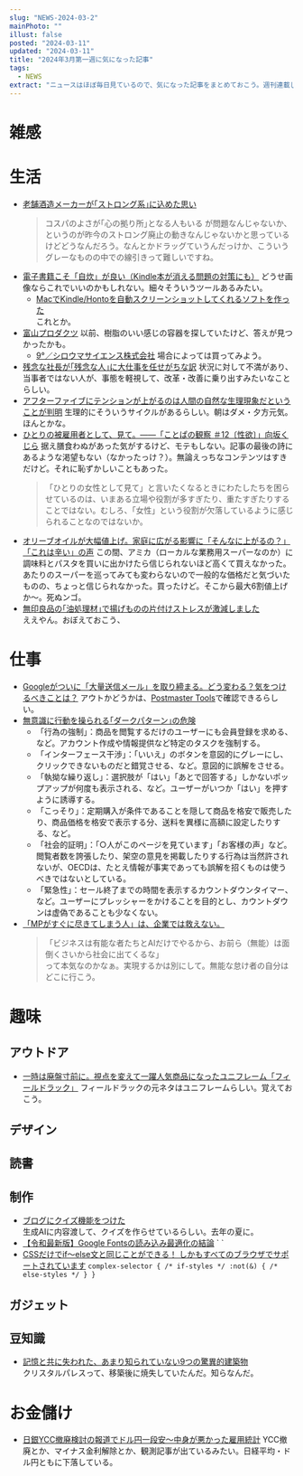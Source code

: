 ```yaml
---
slug: "NEWS-2024-03-2"
mainPhoto: ""
illust: false
posted: "2024-03-11"
updated: "2024-03-11"
title: "2024年3月第一週に気になった記事"
tags:
  - NEWS
extract: "ニュースはほぼ毎日見ているので、気になった記事をまとめておこう。週刊連載したい。"
---
```


# 雑感

# 生活

- [老舗酒造メーカーが｢ストロング系｣に込めた思い](https://toyokeizai.net/articles/-/739582)  
  > コスパのよさが｢心の拠り所｣となる人もいる
  が問題なんじゃないか、というのが昨今のストロング廃止の動きなんじゃないかと思っているけどどうなんだろう。なんとかドラッグていうんだっけか、こういうグレーなものの中での線引きって難しいですね。
- [電子書籍こそ「自炊」が良い（Kindle本が消える問題の対策にも）](https://tabkul.com/?p=291654&utm_source=rss&utm_medium=rss&utm_campaign=post-291654) 
  どうせ画像ならこれでいいのかもしれない。細々そういうツールあるみたい。
  - [MacでKindle/Hontoを自動スクリーンショットしてくれるソフトを作った](https://snapshots.hatenablog.jp/entry/auto-screen-shot-in-mac)  
    これとか。
- [富山プロダクツ](https://www.japandesign.ne.jp/products/2024/03/75457/) 
  以前、樹脂のいい感じの容器を探していたけど、答えが見つかったかも。
  - [9°／シロウマサイエンス株式会社](https://9-do.net/) 
    場合によっては買ってみよう。
- [残念な社長が｢残念な人｣に大仕事を任せがちな訳](https://toyokeizai.net/articles/-/734945?page=4) 
  状況に対して不満があり、当事者ではない人が、事態を軽視して、改革・改善に乗り出すみたいなことらしい。
- [アフターファイブにテンションが上がるのは人間の自然な生理現象だということが判明](https://gigazine.net/news/20240314-circadian-rhythm-sleep-deprivation-mood/) 
  生理的にそういうサイクルがあるらしい。朝はダメ・夕方元気。ほんとかな。
- [ひとりの被雇用者として、見て。――「ことぱの観察 ＃12〔性欲〕」向坂くじら](https://nhkbook-hiraku.com/n/n71ba6b9b5747) 
  据え膳食わぬがあった気がするけど、モテもしない。記事の最後の詩にあるような渇望もない（なかったっけ？）。無論えっちなコンテンツはすきだけど。それに恥ずかしいこともあった。  
  > 「ひとりの女性として見て」と言いたくなるときにわたしたちを困らせているのは、いまある立場や役割が多すぎたり、重たすぎたりすることではない。むしろ、「女性」という役割が欠落しているように感じられることなのではないか。
- [オリーブオイルが大幅値上げ。家庭に広がる影響に「そんなに上がるの？」「これは辛い」の声](https://macaro-ni.jp/146664) 
  この間、アミカ（ローカルな業務用スーパーなのか）に調味料とパスタを買いに出かけたら信じられないほど高くて買えなかった。あたりのスーパーを巡ってみても変わらないので一般的な価格だと気づいたものの、ちょっと信じられなかった。買ったけど。そこから最大6割値上げか〜。死ぬンゴ。
- [無印良品の｢油処理材｣で揚げものの片付けストレスが激減しました](https://www.gizmodo.jp/2024/03/muji-oil.html)  
  ええやん。おぼえておこう、

# 仕事

- [Googleがついに「大量送信メール」を取り締まる。どう変わる？気をつけるべきことは？](https://www.lifehacker.jp/article/2403-googles-new-rules-for-mass-emails/) 
  アウトかどうかは、[Postmaster Tools](https://support.google.com/a/answer/14289100?sjid=6088442835602746020-NA&visit_id=638437016874112168-3315678666&rd=1)で確認できるらしい。
- [無意識に行動を操られる｢ダークパターン｣の危険](https://toyokeizai.net/articles/-/739914?page=3) 
  - 「行為の強制」：商品を閲覧するだけのユーザーにも会員登録を求める、など。アカウント作成や情報提供など特定のタスクを強制する。
  - 「インターフェース干渉」：「いいえ」のボタンを意図的にグレーにし、クリックできないものだと錯覚させる、など。意図的に誤解をさせる。
  - 「執拗な繰り返し」：選択肢が「はい」「あとで回答する」しかないポップアップが何度も表示される、など。ユーザーがいつか「はい」を押すように誘導する。
  - 「こっそり」：定期購入が条件であることを隠して商品を格安で販売したり、商品価格を格安で表示する分、送料を異様に高額に設定したりする、など。
  - 「社会的証明」：「○人がこのページを見ています」「お客様の声」など。閲覧者数を誇張したり、架空の意見を掲載したりする行為は当然許されないが、OECDは、たとえ情報が事実であっても誤解を招くものは使うべきではないとしている。
  - 「緊急性」：セール終了までの時間を表示するカウントダウンタイマー、など。ユーザーにプレッシャーをかけることを目的とし、カウントダウンは虚偽であることも少なくない。
- [「MPがすぐに尽きてしまう人」は、企業では救えない。](https://blog.tinect.jp/?p=85681) 
  > 「ビジネスは有能な者たちとAIだけでやるから、お前ら（無能）は面倒くさいから社会に出てくるな」  
  って本気なのかなぁ。実現するかは別にして。無能な怠け者の自分はどこに行こう。

# 趣味

## アウトドア

- [一時は廃盤寸前に。視点を変えて一躍人気商品になったユニフレーム「フィールドラック」](https://www.goodspress.jp/columns/589278/3/) 
  フィールドラックの元ネタはユニフレームらしい。覚えておこう。

## デザイン


## 読書


## 制作

- [ブログにクイズ機能をつけた](https://yukyu.net/posts/2023-08-12)  
  生成AIに内容渡して、クイズを作らせているらしい。去年の夏に。
- [【令和最新版】Google Fontsの読み込み最適化の結論](https://www.tak-dcxi.com/article/optimization-of-google-font-loading/) 
  `
  <link rel="preconnect" href="https://fonts.googleapis.com" />
  <link rel="preconnect" href="https://fonts.gstatic.com" crossorigin /><!--先に読み込んでねの指示-->
  <link rel="preload" as="style" fetchpriority="high" href="{href}" /><!--先に読み込んでね・優先度高目でねの指示-->
  <link rel="stylesheet" href="{href}" media="print" onload='this.media="all"' /><!--ページソースの読み込みが終わってから読み込む指示-->
  `
- [CSSだけでif～else文と同じことができる！ しかもすべてのブラウザでサポートされています](https://coliss.com/articles/build-websites/operation/css/css-if-else-clauses.html) 
  `
  complex-selector {
  /* if-styles */
  :not(&) {
    /* else-styles */
    }
  }
  `

## ガジェット

## 豆知識

- [記憶と共に失われた、あまり知られていない9つの驚異的建築物](https://karapaia.com/archives/52329976.html)  
  クリスタルパレスって、移築後に焼失していたんだ。知らなんだ。

# お金儲け

- [日銀YCC撤廃検討の報道でドル円一段安～中身が悪かった雇用統計](http://hiroko.yutaka-shoji.co.jp/2024/03/ycc.html)
  YCC撤廃とか、マイナス金利解除とか、観測記事が出ているみたい。日経平均・ドル円ともに下落している。

